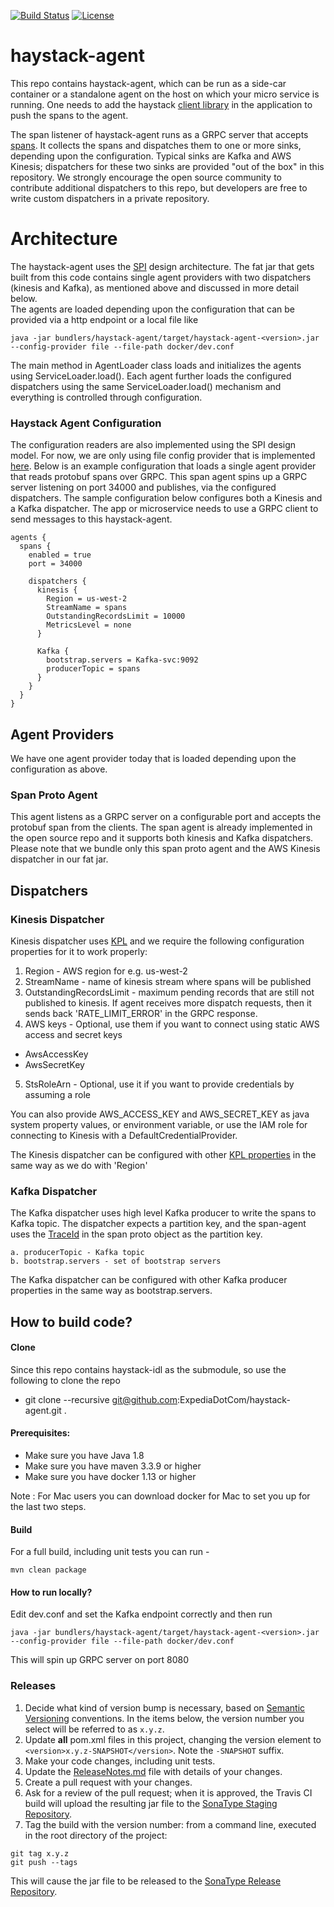 [![Build Status](https://travis-ci.org/ExpediaDotCom/haystack-agent.svg?branch=master)](https://travis-ci.org/ExpediaDotCom/haystack-agent)
[![License](https://img.shields.io/badge/license-Apache%20License%202.0-blue.svg)](https://github.com/ExpediaDotCom/haystack/blob/master/LICENSE)

# haystack-agent
This repo contains haystack-agent, which can be run as a side-car container or a standalone agent on the host on which
your micro service is running. One needs to add the haystack 
[client library](https://github.com/ExpediaDotCom/haystack-client-java) in the application to push the spans to the
agent.

The span listener of haystack-agent runs as a GRPC server that accepts 
[spans](https://github.com/ExpediaDotCom/haystack-idl/blob/master/proto/span.proto). It collects the spans and 
dispatches them to one or more sinks, depending upon the configuration. Typical sinks are Kafka and AWS Kinesis;
dispatchers for these two sinks are provided "out of the box" in this repository. We strongly encourage the open source 
community to contribute additional dispatchers to this repo, but developers are free to write custom dispatchers
in a private repository.

# Architecture
The haystack-agent uses the [SPI](https://docs.oracle.com/javase/tutorial/ext/basics/spi.html) design architecture.
The fat jar that gets built from this code contains single agent providers with two dispatchers (kinesis and Kafka),
as mentioned above and discussed in more detail below.  
The agents are loaded depending upon the configuration that can be provided via a http endpoint or a local file like

```
java -jar bundlers/haystack-agent/target/haystack-agent-<version>.jar --config-provider file --file-path docker/dev.conf
```

The main method in AgentLoader class loads and initializes the agents using ServiceLoader.load(). 
Each agent further loads the configured dispatchers using the same ServiceLoader.load() mechanism and everything is 
controlled through configuration.

### Haystack Agent Configuration
The configuration readers are also implemented using the SPI design model. For now, we are only using file config 
provider that is implemented [here](https://github.com/ExpediaDotCom/haystack-agent/tree/master/config-providers/file).
Below is an example configuration that loads a single agent provider that reads protobuf spans over GRPC.
This span agent spins up a GRPC server listening on port 34000 and publishes, via the configured dispatchers. The
sample configuration below configures both a Kinesis and a Kafka dispatcher. The app or microservice needs to use a GRPC 
client to send messages to this haystack-agent.

```
agents {
  spans {
    enabled = true
    port = 34000

    dispatchers {
      kinesis {
        Region = us-west-2
        StreamName = spans
        OutstandingRecordsLimit = 10000
        MetricsLevel = none
      }
      
      Kafka {
        bootstrap.servers = Kafka-svc:9092
        producerTopic = spans
      }
    }
  }
}
```

## Agent Providers
We have one agent provider today that is loaded depending upon the configuration as above.

### Span Proto Agent
This agent listens as a GRPC server on a configurable port and accepts the protobuf span from the clients. The span 
agent is already implemented in the open source repo and it supports both kinesis and Kafka dispatchers. Please note 
that we bundle only this span proto agent and the AWS Kinesis dispatcher in our fat jar. 

## Dispatchers

### Kinesis Dispatcher
Kinesis dispatcher uses [KPL](https://github.com/awslabs/amazon-kinesis-producer) and we require the following 
configuration properties for it to work properly: 

1. Region - AWS region for e.g. us-west-2
2. StreamName - name of kinesis stream where spans will be published
3. OutstandingRecordsLimit - maximum pending records that are still not published to kinesis. If agent receives more 
dispatch requests, then it sends back 'RATE_LIMIT_ERROR' in the GRPC response.
4. AWS keys - Optional, use them if you want to connect using static AWS access and secret keys
  * AwsAccessKey
  * AwsSecretKey 
5. StsRoleArn - Optional, use it if you want to provide credentials by assuming a role

You can also provide AWS_ACCESS_KEY and AWS_SECRET_KEY as java system property values, or environment variable, 
or use the IAM role for connecting to Kinesis with a DefaultCredentialProvider.

The Kinesis dispatcher can be configured with other 
[KPL properties](https://github.com/awslabs/amazon-kinesis-producer/blob/master/java/amazon-kinesis-producer-sample/default_config.properties)
 in the same way as we do with 'Region'

### Kafka Dispatcher
The Kafka dispatcher uses high level Kafka producer to write the spans to Kafka topic. 
The dispatcher expects a partition key, and the span-agent uses the 
[TraceId](https://github.com/ExpediaDotCom/haystack-idl/blob/master/proto/span.proto) in the span proto object as the
partition key.

```
a. producerTopic - Kafka topic
b. bootstrap.servers - set of bootstrap servers

```
The Kafka dispatcher can be configured with other Kafka producer properties in the same way as bootstrap.servers.

## How to build code?

#### Clone
Since this repo contains haystack-idl as the submodule, so use the following to clone the repo
* git clone --recursive git@github.com:ExpediaDotCom/haystack-agent.git .

#### Prerequisites: 

* Make sure you have Java 1.8
* Make sure you have maven 3.3.9 or higher
* Make sure you have docker 1.13 or higher

Note : For Mac users you can download docker for Mac to set you up for the last two steps.

#### Build

For a full build, including unit tests you can run -
```
mvn clean package
```
#### How to run locally?
Edit dev.conf and set the Kafka endpoint correctly and then run
```
java -jar bundlers/haystack-agent/target/haystack-agent-<version>.jar --config-provider file --file-path docker/dev.conf
```
This will spin up GRPC server on port 8080

### Releases
1. Decide what kind of version bump is necessary, based on [Semantic Versioning](http://semver.org/) conventions.
In the items below, the version number you select will be referred to as `x.y.z`.
2. Update **all** pom.xml files in this project, changing the version element to `<version>x.y.z-SNAPSHOT</version>`. 
Note the `-SNAPSHOT` suffix.
3. Make your code changes, including unit tests.
4. Update the
[ReleaseNotes.md]((https://github.com/ExpediaDotCom/haystack-agent/blob/master/ReleaseNotes.md))
file with details of your changes.
5. Create a pull request with your changes.
6. Ask for a review of the pull request; when it is approved, the Travis CI build will upload the resulting jar file
to the [SonaType Staging Repository](https://oss.sonatype.org/#stagingRepositories).
7. Tag the build with the version number: from a command line, executed in the root directory of the project:
```
git tag x.y.z
git push --tags
```
This will cause the jar file to be released to the 
[SonaType Release Repository](https://oss.sonatype.org/#nexus-search;quick~haystack-agent).